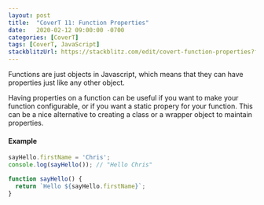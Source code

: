 ```yaml
---
layout: post
title:  "CoverT 11: Function Properties"
date:   2020-02-12 09:00:00 -0700
categories: [CoverT]
tags: [CoverT, JavaScript]
stackblitzUrl: https://stackblitz.com/edit/covert-function-properties?file=index.js
---
```


Functions are just objects in Javascript, which means that they can have properties just like any other object.

Having properties on a function can be useful if you want to make your function configurable, or if you want a static propery for your function. This can be a nice alternative to creating a class or a wrapper object to maintain properties.

#### Example

```javascript
sayHello.firstName = 'Chris';
console.log(sayHello()); // "Hello Chris"

function sayHello() {
  return `Hello ${sayHello.firstName}`;
}
```
